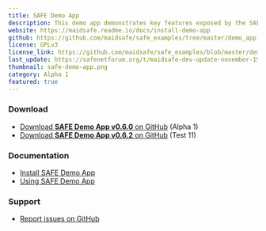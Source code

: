 ```yaml
---
title: SAFE Demo App
description: This demo app demonstrates key features exposed by the SAFE Network (Public ID, Public Data and Private Data).
website: https://maidsafe.readme.io/docs/install-demo-app
github: https://github.com/maidsafe/safe_examples/tree/master/demo_app
license: GPLv3
license_link: https://github.com/maidsafe/safe_examples/blob/master/demo_app/COPYING
last_update: https://safenetforum.org/t/maidsafe-dev-update-november-15-2016/11747
thumbnail: safe-demo-app.png
category: Alpha 1
featured: true
---
```


### Download

* [Download **SAFE Demo App v0.6.0** on GitHub](https://github.com/maidsafe/safe_examples/releases/tag/0.6.0) (Alpha 1)
* [Download **SAFE Demo App v0.6.2** on GitHub](https://github.com/maidsafe/safe_examples/releases/tag/0.10.1) (Test 11)

### Documentation

* [Install SAFE Demo App](https://maidsafe.readme.io/docs/install-demo-app)
* [Using SAFE Demo App](https://maidsafe.readme.io/docs/demo-app)

### Support

* [Report issues on GitHub](https://github.com/maidsafe/safe_examples/issues)
